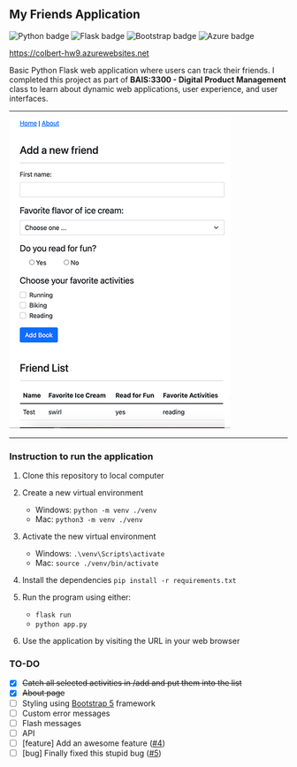 ## My Friends Application

![Python badge](https://img.shields.io/badge/Python-3776AB?style=for-the-badge&logo=python&logoColor=white)
![Flask badge](https://img.shields.io/badge/Flask-000000?style=for-the-badge&logo=flask&logoColor=white)
![Bootstrap badge](https://img.shields.io/badge/Bootstrap-563D7C?style=for-the-badge&logo=bootstrap&logoColor=white)
![Azure badge](https://img.shields.io/badge/Microsoft_Azure-0089D6?style=for-the-badge&logo=microsoft-azure&logoColor=white)

https://colbert-hw9.azurewebsites.net


Basic Python Flask web application where users can track their friends. I completed this project as part of **BAIS:3300 - Digital Product Management** class to learn about dynamic web applications, user experience, and user interfaces.

---

![My Friends application homepage](https://github.com/mikecolbert/dpb-web-form-template/blob/readme/my-friends.png)

---

### Instruction to run the application

1. Clone this repository to local computer

2. Create a new virtual environment

   - Windows: `python -m venv ./venv`
   - Mac: `python3 -m venv ./venv`

3. Activate the new virtual environment

   - Windows: `.\venv\Scripts\activate`
   - Mac: `source ./venv/bin/activate`

4. Install the dependencies `pip install -r requirements.txt`

5. Run the program using either:

   - `flask run`
   - `python app.py`

6. Use the application by visiting the URL in your web browser

### TO-DO
- [x] ~~Catch all selected activities in /add and put them into the list~~
- [x] ~~About page~~
- [ ] Styling using [Bootstrap 5](https://getbootstrap.com/docs/5.3/getting-started/introduction/) framework
- [ ] Custom error messages
- [ ] Flash messages
- [ ] API
- [ ] [feature] Add an awesome feature ([#4][i4])
- [ ] [bug] Finally fixed this stupid bug ([#5][i5])

[i4]: https://github.com/mikecolbert/dpb-web-form-template/issues/4
[i5]: https://github.com/mikecolbert/dpb-web-form-template/issues/5


